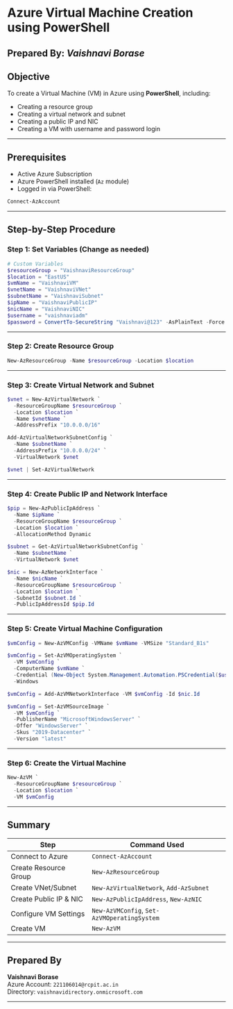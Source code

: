 #  Azure Virtual Machine Creation using PowerShell

##  Prepared By: *Vaishnavi Borase*

##  Objective

To create a Virtual Machine (VM) in Azure using **PowerShell**, including:
- Creating a resource group
- Creating a virtual network and subnet
- Creating a public IP and NIC
- Creating a VM with username and password login

---

##  Prerequisites

- Active Azure Subscription
- Azure PowerShell installed (`Az` module)
- Logged in via PowerShell:

```powershell
Connect-AzAccount
```

---

##  Step-by-Step Procedure

###  Step 1: Set Variables (Change as needed)

```powershell
# Custom Variables
$resourceGroup = "VaishnaviResourceGroup"
$location = "EastUS"
$vmName = "VaishnaviVM"
$vnetName = "VaishnaviVNet"
$subnetName = "VaishnaviSubnet"
$ipName = "VaishnaviPublicIP"
$nicName = "VaishnaviNIC"
$username = "vaishnaviadm"
$password = ConvertTo-SecureString "Vaishnavi@123" -AsPlainText -Force
```

---

###  Step 2: Create Resource Group

```powershell
New-AzResourceGroup -Name $resourceGroup -Location $location
```

---

###  Step 3: Create Virtual Network and Subnet

```powershell
$vnet = New-AzVirtualNetwork `
  -ResourceGroupName $resourceGroup `
  -Location $location `
  -Name $vnetName `
  -AddressPrefix "10.0.0.0/16"

Add-AzVirtualNetworkSubnetConfig `
  -Name $subnetName `
  -AddressPrefix "10.0.0.0/24" `
  -VirtualNetwork $vnet

$vnet | Set-AzVirtualNetwork
```

---

###  Step 4: Create Public IP and Network Interface

```powershell
$pip = New-AzPublicIpAddress `
  -Name $ipName `
  -ResourceGroupName $resourceGroup `
  -Location $location `
  -AllocationMethod Dynamic

$subnet = Get-AzVirtualNetworkSubnetConfig `
  -Name $subnetName `
  -VirtualNetwork $vnet

$nic = New-AzNetworkInterface `
  -Name $nicName `
  -ResourceGroupName $resourceGroup `
  -Location $location `
  -SubnetId $subnet.Id `
  -PublicIpAddressId $pip.Id
```

---

###  Step 5: Create Virtual Machine Configuration

```powershell
$vmConfig = New-AzVMConfig -VMName $vmName -VMSize "Standard_B1s"

$vmConfig = Set-AzVMOperatingSystem `
  -VM $vmConfig `
  -ComputerName $vmName `
  -Credential (New-Object System.Management.Automation.PSCredential($username, $password)) `
  -Windows

$vmConfig = Add-AzVMNetworkInterface -VM $vmConfig -Id $nic.Id

$vmConfig = Set-AzVMSourceImage `
  -VM $vmConfig `
  -PublisherName "MicrosoftWindowsServer" `
  -Offer "WindowsServer" `
  -Skus "2019-Datacenter" `
  -Version "latest"
```

---

###  Step 6: Create the Virtual Machine

```powershell
New-AzVM `
  -ResourceGroupName $resourceGroup `
  -Location $location `
  -VM $vmConfig
```

---

##  Summary

| Step                        | Command Used                             |
|-----------------------------|------------------------------------------|
| Connect to Azure            | `Connect-AzAccount`                      |
| Create Resource Group       | `New-AzResourceGroup`                    |
| Create VNet/Subnet          | `New-AzVirtualNetwork`, `Add-AzSubnet`  |
| Create Public IP & NIC      | `New-AzPublicIpAddress`, `New-AzNIC`    |
| Configure VM Settings       | `New-AzVMConfig`, `Set-AzVMOperatingSystem` |
| Create VM                   | `New-AzVM`                               |

---

## Prepared By

**Vaishnavi Borase**  
Azure Account: `221106014@rcpit.ac.in`  
Directory: `vaishnavidirectory.onmicrosoft.com`

---
